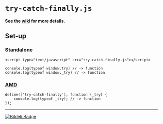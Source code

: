 `try-catch-finally.js`
======================

**See the [wiki](../../wiki) for more details.**

Set-up
------

### Standalone

	<script type="text/javascript" src="try-catch-finally.js"></script>

	console.log(typeof window.try) // -> function
	console.log(typeof window._try) // -> function

### [AMD][]

	define(['try-catch-finally'], function (_try) {
		console.log(typeof _try); // -> function
	});

---

[![Bitdeli Badge](https://d2weczhvl823v0.cloudfront.net/c24w/try-catch-finally.js/trend.png)](https://bitdeli.com/free "Bitdeli Badge")

[AMD]: https://github.com/amdjs/amdjs-api/wiki/AMD
